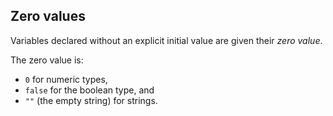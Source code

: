 Zero values
-----------

Variables declared without an explicit initial value are given their _zero value_.

The zero value is:

*   `0` for numeric types,
*   `false` for the boolean type, and
*   `""` (the empty string) for strings.